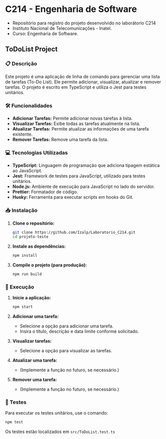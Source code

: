 # C214 - Engenharia de Software

- Repositório para registro do projeto desenvolvido no laborátorio C214
- Instituto Nacional de Telecomunicações - Inatel.
- Curso: Engenharia de Software.

## ToDoList Project

### 📋 Descrição

Este projeto é uma aplicação de linha de comando para gerenciar uma lista de tarefas (To-Do List). Ele permite adicionar, visualizar, atualizar e remover tarefas. O projeto é escrito em TypeScript e utiliza o Jest para testes unitários.

### 🛠️ Funcionalidades

- **Adicionar Tarefas:** Permite adicionar novas tarefas à lista.
- **Visualizar Tarefas:** Exibe todas as tarefas atualmente na lista.
- **Atualizar Tarefas:** Permite atualizar as informações de uma tarefa existente.
- **Remover Tarefas:** Remove uma tarefa da lista.

### 💻 Tecnologias Utilizadas

- **TypeScript:** Linguagem de programação que adiciona tipagem estática ao JavaScript.
- **Jest:** Framework de testes para JavaScript, utilizado para testes unitários.
- **Node.js:** Ambiente de execução para JavaScript no lado do servidor.
- **Prettier:** Formatador de código.
- **Husky:** Ferramenta para executar scripts em hooks do Git.

### 📥 Instalação

1. **Clone o repositório:**

   ```bash
   git clone https://github.com/Izalp/Laboratorio_C214.git
   cd projeto-teste
   ```

2. **Instale as dependências:**

   ```bash
   npm install
   ```

3. **Compile o projeto (para produção):**

   ```bash
   npm run build
   ```

### 🚀 Execução

1. **Inicie a aplicação:**

   ```bash
   npm start
   ```

2. **Adicionar uma tarefa:**

   - Selecione a opção para adicionar uma tarefa.
   - Insira o título, descrição e data limite conforme solicitado.

3. **Visualizar tarefas:**

   - Selecione a opção para visualizar as tarefas.

4. **Atualizar uma tarefa:**

   - (Implemente a função no futuro, se necessário.)

5. **Remover uma tarefa:**
   - (Implemente a função no futuro, se necessário.)

### 🧪 Testes

Para executar os testes unitários, use o comando:

```bash
npm test
```

Os testes estão localizados em `src/ToDoList.test.ts`
